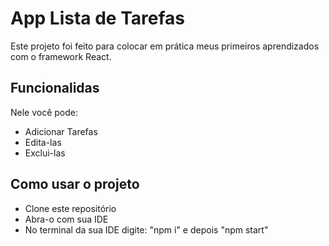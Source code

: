 # App Lista de Tarefas

Este projeto foi feito para colocar em prática meus primeiros aprendizados com o framework React. 


## Funcionalidas

Nele você pode:
 - Adicionar Tarefas
 - Edita-las
 - Exclui-las

## Como usar o projeto
 - Clone este repositório
 - Abra-o com sua IDE
 - No terminal da sua IDE digite: "npm i" e depois "npm start" 
